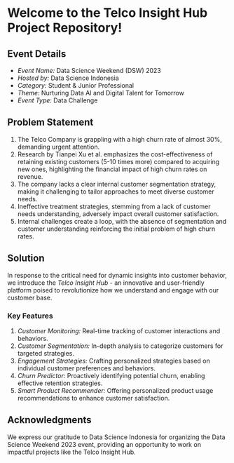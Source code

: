 # Welcome to the Telco Insight Hub Project Repository!

## Event Details

- *Event Name:* Data Science Weekend (DSW) 2023
- *Hosted by:* Data Science Indonesia
- *Category:* Student & Junior Professional
- *Theme:* Nurturing Data AI and Digital Talent for Tomorrow
- *Event Type:* Data Challenge

## Problem Statement 

1. The Telco Company is grappling with a high churn rate of almost 30%, demanding urgent attention.
2. Research by Tianpei Xu et al. emphasizes the cost-effectiveness of retaining existing customers (5-10 times more) compared to acquiring new ones, highlighting the financial impact of high churn rates on revenue.
3. The company lacks a clear internal customer segmentation strategy, making it challenging to tailor approaches to meet diverse customer needs.
4. Ineffective treatment strategies, stemming from a lack of customer needs understanding, adversely impact overall customer satisfaction.
5. Internal challenges create a loop, with the absence of segmentation and customer understanding reinforcing the initial problem of high churn rates.

## Solution 

In response to the critical need for dynamic insights into customer behavior, we introduce the *Telco Insight Hub* - an innovative and user-friendly platform poised to revolutionize how we understand and engage with our customer base.

### Key Features

1. *Customer Monitoring:* Real-time tracking of customer interactions and behaviors.
2. *Customer Segmentation:* In-depth analysis to categorize customers for targeted strategies.
3. *Engagement Strategies:* Crafting personalized strategies based on individual customer preferences and behaviors.
4. *Churn Predictor:* Proactively identifying potential churn, enabling effective retention strategies.
5. *Smart Product Recommender:* Offering personalized product usage recommendations to enhance customer satisfaction.

## Acknowledgments 

We express our gratitude to Data Science Indonesia for organizing the Data Science Weekend 2023 event, providing an opportunity to work on impactful projects like the Telco Insight Hub.
